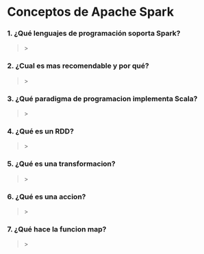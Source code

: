 # Conceptos de Apache Spark

### 1. ¿Qué lenguajes de programación soporta Spark?
> \>

### 2. ¿Cual es mas recomendable y por qué?
> \>

### 3. ¿Qué paradigma de programacion implementa Scala?
> \>

### 4. ¿Qué es un RDD?
> \>

### 5. ¿Qué es una transformacion?
> \>

### 6. ¿Qué es una accion?
> \>

### 7. ¿Qué hace la funcion map?
> \>